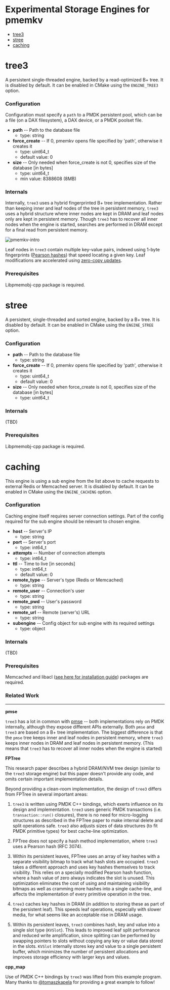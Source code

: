 # Experimental Storage Engines for pmemkv

- [tree3](#tree3)
- [stree](#stree)
- [caching](#caching)


# tree3

A persistent single-threaded engine, backed by a read-optimized B+ tree.
It is disabled by default. It can be enabled in CMake using the `ENGINE_TREE3` option.

### Configuration

Configuration must specify a `path` to a PMDK persistent pool, which can be a file (on a DAX filesystem),
a DAX device, or a PMDK poolset file.

* **path** -- Path to the database file
	+ type: string
* **force_create** -- If 0, pmemkv opens file specified by 'path', otherwise it creates it
	+ type: uint64_t
	+ default value: 0
* **size** --  Only needed when force_create is not 0, specifies size of the database [in bytes]
	+ type: uint64_t
	+ min value: 8388608 (8MB)

### Internals

Internally, `tree3` uses a hybrid fingerprinted B+ tree implementation. Rather than keeping
inner and leaf nodes of the tree in persistent memory, `tree3` uses a hybrid structure where
inner nodes are kept in DRAM and leaf nodes only are kept in persistent memory. Though `tree3`
has to recover all inner nodes when the engine is started, searches are performed in
DRAM except for a final read from persistent memory.

![pmemkv-intro](https://cloud.githubusercontent.com/assets/913363/25543024/289f06d8-2c12-11e7-86e4-a1f0df891659.png)

Leaf nodes in `tree3` contain multiple key-value pairs, indexed using 1-byte fingerprints
([Pearson hashes](https://en.wikipedia.org/wiki/Pearson_hashing)) that speed locating
a given key. Leaf modifications are accelerated using
[zero-copy updates](http://pmem.io/2017/03/09/pmemkv-zero-copy-leaf-splits.html).

### Prerequisites

Libpmemobj-cpp package is required.


# stree

A persistent, single-threaded and sorted engine, backed by a B+ tree.
It is disabled by default. It can be enabled in CMake using the `ENGINE_STREE` option.

### Configuration

* **path** -- Path to the database file
	+ type: string
* **force_create** -- If 0, pmemkv opens file specified by 'path', otherwise it creates it
	+ type: uint64_t
	+ default value: 0
* **size** --  Only needed when force_create is not 0, specifies size of the database [in bytes]
	+ type: uint64_t

### Internals

(TBD)

### Prerequisites

Libpmemobj-cpp package is required.


# caching

This engine is using a sub engine from the list above to cache requests to external Redis or Memcached server.
It is disabled by default. It can be enabled in CMake using the `ENGINE_CACHING` option.

### Configuration

Caching engine itself requires server connection settings. Part of the config required for the sub engine should be relevant to chosen engine.

* **host** -- Server's IP
	+ type: string
* **port** -- Server's port
	+ type: int64_t
* **attempts** -- Number of connection attempts
	+ type: int64_t
* **ttl** -- Time to live [in seconds]
	+ type: int64_t
	+ default value: 0
* **remote_type** -- Server's type (Redis or Memcached)
	+ type: string
* **remote_user** -- Connection's user
	+ type: string
* **remote_pwd** -- User's password
	+ type: string
* **remote_url** -- Remote (server's) URL
	+ type: string
* **subengine** -- Config object for sub engine with its required settings
	+ type: object

### Internals

(TBD)

### Prerequisites

Memcached and libacl (<a href="https://github.com/pmem/pmemkv/blob/master/INSTALLING.md#experimental">see here for installation guide</a>)
packages are required.


### Related Work
---------

**pmse**

`tree3` has a lot in common with [pmse](https://github.com/pmem/pmse)
-- both implementations rely on PMDK internally, although
they expose different APIs externally. Both `pmse` and `tree3` are based on a B+ tree
implementation. The biggest difference is that the `pmse`
tree keeps inner and leaf nodes in persistent memory,
where `tree3` keeps inner nodes in DRAM and leaf nodes in
persistent memory. (This means that `tree3` has to recover
all inner nodes when the engine is started)

**FPTree**

This research paper describes a hybrid DRAM/NVM tree design (similar
to the `tree3` storage engine) but this paper doesn't provide any code, and
omits certain important implementation details.

Beyond providing a clean-room implementation, the design of `tree3`
differs from FPTree in several important areas:

1. `tree3` is written using PMDK C++ bindings, which exerts influence on
its design and implementation. `tree3` uses generic PMDK transactions
(i.e. `transaction::run()` closures), there is no need for micro-logging
structures as described in the FPTree paper to make internal delete and
split operations safe. `tree3` also adjusts sizes of data structures
(to fit PMDK primitive types) for best cache-line optimization.

2. FPTree does not specify a hash method implementation, where `tree3`
uses a Pearson hash (RFC 3074).

3. Within its persistent leaves, FPTree uses an array of key hashes with
a separate visibility bitmap to track what hash slots are occupied.
`tree3` takes a different approach and uses key hashes themselves to track
visibility. This relies on a specially modified Pearson hash function,
where a hash value of zero always indicates the slot is unused.
This optimization eliminates the cost of using and maintaining
visibility bitmaps as well as cramming more hashes into a single
cache-line, and affects the implementation of every primitive operation
in the tree.

4. `tree3` caches key hashes in DRAM (in addition to storing these as
part of the persistent leaf). This speeds leaf operations, especially with
slower media, for what seems like an acceptable rise in DRAM usage.

5. Within its persistent leaves, `tree3` combines hash, key and value
into a single slot type (`KVSlot`). This leads to improved leaf split
performance and reduced write amplification, since splitting can be
performed by swapping pointers to slots without copying any key or
value data stored in the slots. `KVSlot` internally stores key and
value to a single persistent buffer, which minimizes the number of
persistent allocations and improves storage efficiency with larger
keys and values.

**cpp_map**

Use of PMDK C++ bindings by `tree3` was lifted from this example program.
Many thanks to [@tomaszkapela](https://github.com/tomaszkapela)
for providing a great example to follow!

